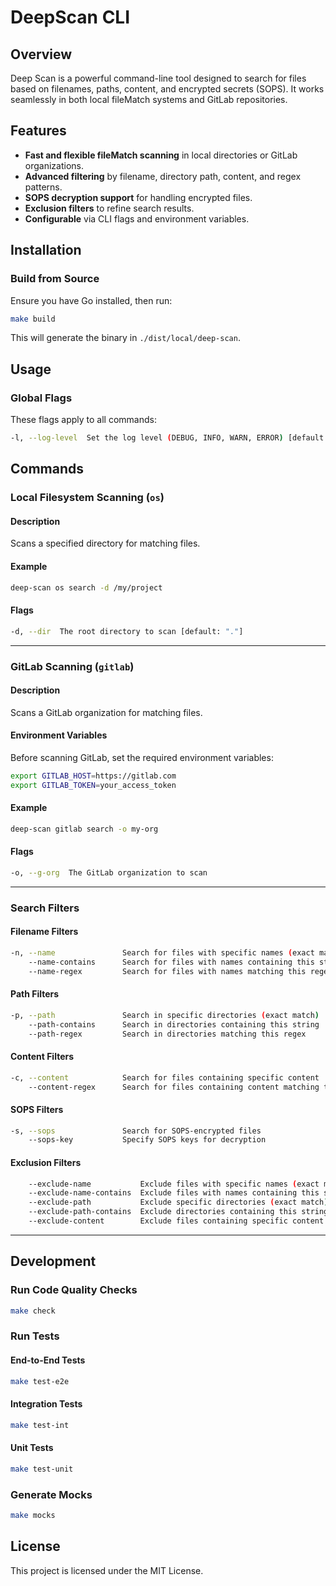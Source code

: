 # DeepScan CLI

## Overview

Deep Scan is a powerful command-line tool designed to search for files based on filenames, paths, content, and encrypted secrets (SOPS). It works seamlessly in both local fileMatch systems and GitLab repositories.

## Features

- **Fast and flexible fileMatch scanning** in local directories or GitLab organizations.
- **Advanced filtering** by filename, directory path, content, and regex patterns.
- **SOPS decryption support** for handling encrypted files.
- **Exclusion filters** to refine search results.
- **Configurable** via CLI flags and environment variables.

## Installation

### Build from Source

Ensure you have Go installed, then run:

```sh
make build
```

This will generate the binary in `./dist/local/deep-scan`.

## Usage

### Global Flags

These flags apply to all commands:

```sh
-l, --log-level  Set the log level (DEBUG, INFO, WARN, ERROR) [default: INFO]
```

## Commands

### Local Filesystem Scanning (`os`)

#### Description
Scans a specified directory for matching files.

#### Example

```sh
deep-scan os search -d /my/project
```

#### Flags

```sh
-d, --dir  The root directory to scan [default: "."]
```

---

### GitLab Scanning (`gitlab`)

#### Description
Scans a GitLab organization for matching files.

#### Environment Variables

Before scanning GitLab, set the required environment variables:

```sh
export GITLAB_HOST=https://gitlab.com
export GITLAB_TOKEN=your_access_token
```

#### Example

```sh
deep-scan gitlab search -o my-org
```

#### Flags

```sh
-o, --g-org  The GitLab organization to scan
```

---

### Search Filters

#### Filename Filters

```sh
-n, --name               Search for files with specific names (exact match)
    --name-contains      Search for files with names containing this string
    --name-regex         Search for files with names matching this regex
```

#### Path Filters

```sh
-p, --path               Search in specific directories (exact match)
    --path-contains      Search in directories containing this string
    --path-regex         Search in directories matching this regex
```

#### Content Filters

```sh
-c, --content            Search for files containing specific content
    --content-regex      Search for files containing content matching this regex
```

#### SOPS Filters

```sh
-s, --sops               Search for SOPS-encrypted files
    --sops-key           Specify SOPS keys for decryption
```

#### Exclusion Filters

```sh
    --exclude-name           Exclude files with specific names (exact match)
    --exclude-name-contains  Exclude files with names containing this string
    --exclude-path           Exclude specific directories (exact match)
    --exclude-path-contains  Exclude directories containing this string
    --exclude-content        Exclude files containing specific content
```

---

## Development

### Run Code Quality Checks

```sh
make check
```

### Run Tests

#### End-to-End Tests

```sh
make test-e2e
```

#### Integration Tests

```sh
make test-int
```

#### Unit Tests

```sh
make test-unit
```

### Generate Mocks

```sh
make mocks
```

## License

This project is licensed under the MIT License.

